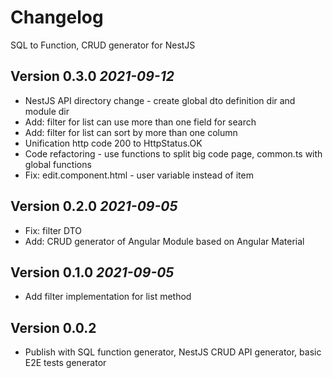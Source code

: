 # Changelog 
SQL to Function, CRUD generator for NestJS

## Version 0.3.0 _2021-09-12_
* NestJS API directory change - create global dto definition dir and module dir
* Add: filter for list can use more than one field for search
* Add: filter for list can sort by more than one column
* Unification http code 200 to HttpStatus.OK
* Code refactoring - use functions to split big code page, common.ts with global functions
* Fix: edit.component.html - user variable instead of item

## Version 0.2.0 _2021-09-05_

* Fix: filter DTO
* Add: CRUD generator of Angular Module based on Angular Material

## Version 0.1.0 _2021-09-05_

* Add filter implementation for list method

## Version 0.0.2
* Publish with SQL function generator, NestJS CRUD API generator, basic E2E tests generator

